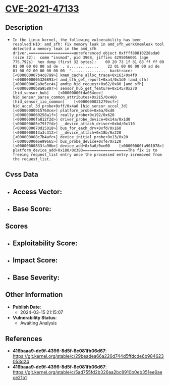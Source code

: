 
# [CVE-2021-47133](https://cve.mitre.org/cgi-bin/cvename.cgi?name=CVE-2021-47133)

## Description

- `In the Linux kernel, the following vulnerability has been resolved:HID: amd_sfh: Fix memory leak in amd_sfh_workKmemleak tool detected a memory leak in the amd_sfh driver.====================unreferenced object 0xffff88810228ada0 (size 32):  comm "insmod", pid 3968, jiffies 4295056001 (age 775.792s)  hex dump (first 32 bytes):    00 20 73 1f 81 88 ff ff 00 01 00 00 00 00 ad de  . s.............    22 01 00 00 00 00 ad de 01 00 02 00 00 00 00 00  "...............  backtrace:    [<000000007b4c8799>] kmem_cache_alloc_trace+0x163/0x4f0    [<0000000005326893>] amd_sfh_get_report+0xa4/0x1d0 [amd_sfh]    [<000000002a9e5ec4>] amdtp_hid_request+0x62/0x80 [amd_sfh]    [<00000000b8a95807>] sensor_hub_get_feature+0x145/0x270 [hid_sensor_hub]    [<00000000fda054ee>] hid_sensor_parse_common_attributes+0x215/0x460 [hid_sensor_iio_common]    [<0000000021279ecf>] hid_accel_3d_probe+0xff/0x4a0 [hid_sensor_accel_3d]    [<00000000915760ce>] platform_probe+0x6a/0xd0    [<0000000060258a1f>] really_probe+0x192/0x620    [<00000000fa812f2d>] driver_probe_device+0x14a/0x1d0    [<000000005e79f7fd>] __device_attach_driver+0xbd/0x110    [<0000000070d15018>] bus_for_each_drv+0xfd/0x160    [<0000000013a3c312>] __device_attach+0x18b/0x220    [<000000008c7b4afc>] device_initial_probe+0x13/0x20    [<00000000e6e99665>] bus_probe_device+0xfe/0x120    [<00000000833fa90b>] device_add+0x6a6/0xe00    [<00000000fa901078>] platform_device_add+0x180/0x380====================The fix is to freeing request_list entry once the processed entry isremoved from the request_list.`

## Cvss Data

- **Access Vector**:
  - 
- **Base Score**:
  - 

## Scores

- **Exploitability Score**:
  - 
- **Impact Score**:
  - 
- **Base Severity**:
  - 

## Other Information

- **Publish Date**:
  - 2024-03-15 21:15:07
- **Vulnerability Status**:
  - Awaiting Analysis

## References

- **416baaa9-dc9f-4396-8d5f-8c081fb06d67**: https://git.kernel.org/stable/c/29beadea66a226d744d5ffdcde6b984623053d24
- **416baaa9-dc9f-4396-8d5f-8c081fb06d67**: https://git.kernel.org/stable/c/5ad755fd2b326aa2bc8910b0eb351ee6aece21b1
